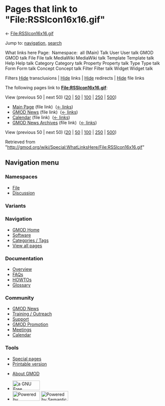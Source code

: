 <div id="mw-page-base" class="noprint">

</div>

<div id="mw-head-base" class="noprint">

</div>

<div id="content" class="mw-body" role="main">

<span id="top"></span>

<div id="mw-js-message" style="display:none;">

</div>



# <span dir="auto">Pages that link to "File:RSSIcon16x16.gif"</span>

<div id="bodyContent">

<div id="contentSub">

←
[File:RSSIcon16x16.gif](/wiki/File:RSSIcon16x16.gif "File:RSSIcon16x16.gif")

</div>

<div id="jump-to-nav" class="mw-jump">

Jump to: [navigation](#mw-navigation), [search](#p-search)

</div>

<div id="mw-content-text">

What links here Page:  Namespace:  all (Main) Talk User User talk GMOD
GMOD talk File File talk MediaWiki MediaWiki talk Template Template talk
Help Help talk Category Category talk Property Property talk Type Type
talk Form Form talk Concept Concept talk Filter Filter talk Widget
Widget talk

Filters
[Hide](/mediawiki/index.php?title=Special:WhatLinksHere/File:RSSIcon16x16.gif&hidetrans=1 "Special:WhatLinksHere/File:RSSIcon16x16.gif")
transclusions \|
[Hide](/mediawiki/index.php?title=Special:WhatLinksHere/File:RSSIcon16x16.gif&hidelinks=1 "Special:WhatLinksHere/File:RSSIcon16x16.gif")
links \|
[Hide](/mediawiki/index.php?title=Special:WhatLinksHere/File:RSSIcon16x16.gif&hideredirs=1 "Special:WhatLinksHere/File:RSSIcon16x16.gif")
redirects \|
[Hide](/mediawiki/index.php?title=Special:WhatLinksHere/File:RSSIcon16x16.gif&hideimages=1 "Special:WhatLinksHere/File:RSSIcon16x16.gif")
file links

The following pages link to
**[File:RSSIcon16x16.gif](/wiki/File:RSSIcon16x16.gif "File:RSSIcon16x16.gif")**:

View (previous 50 \| next 50)
([20](/mediawiki/index.php?title=Special:WhatLinksHere/File:RSSIcon16x16.gif&limit=20 "Special:WhatLinksHere/File:RSSIcon16x16.gif")
\|
[50](/mediawiki/index.php?title=Special:WhatLinksHere/File:RSSIcon16x16.gif&limit=50 "Special:WhatLinksHere/File:RSSIcon16x16.gif")
\|
[100](/mediawiki/index.php?title=Special:WhatLinksHere/File:RSSIcon16x16.gif&limit=100 "Special:WhatLinksHere/File:RSSIcon16x16.gif")
\|
[250](/mediawiki/index.php?title=Special:WhatLinksHere/File:RSSIcon16x16.gif&limit=250 "Special:WhatLinksHere/File:RSSIcon16x16.gif")
\|
[500](/mediawiki/index.php?title=Special:WhatLinksHere/File:RSSIcon16x16.gif&limit=500 "Special:WhatLinksHere/File:RSSIcon16x16.gif"))

- [Main Page](/wiki/Main_Page "Main Page") (file link) ‎
  <span class="mw-whatlinkshere-tools">([←
  links](/mediawiki/index.php?title=Special:WhatLinksHere&target=Main+Page "Special:WhatLinksHere"))</span>
- [GMOD News](/wiki/GMOD_News "GMOD News") (file link) ‎
  <span class="mw-whatlinkshere-tools">([←
  links](/mediawiki/index.php?title=Special:WhatLinksHere&target=GMOD+News "Special:WhatLinksHere"))</span>
- [Calendar](/wiki/Calendar "Calendar") (file link) ‎
  <span class="mw-whatlinkshere-tools">([←
  links](/mediawiki/index.php?title=Special:WhatLinksHere&target=Calendar "Special:WhatLinksHere"))</span>
- [GMOD News Archives](/wiki/GMOD_News_Archives "GMOD News Archives")
  (file link) ‎ <span class="mw-whatlinkshere-tools">([←
  links](/mediawiki/index.php?title=Special:WhatLinksHere&target=GMOD+News+Archives "Special:WhatLinksHere"))</span>

View (previous 50 \| next 50)
([20](/mediawiki/index.php?title=Special:WhatLinksHere/File:RSSIcon16x16.gif&limit=20 "Special:WhatLinksHere/File:RSSIcon16x16.gif")
\|
[50](/mediawiki/index.php?title=Special:WhatLinksHere/File:RSSIcon16x16.gif&limit=50 "Special:WhatLinksHere/File:RSSIcon16x16.gif")
\|
[100](/mediawiki/index.php?title=Special:WhatLinksHere/File:RSSIcon16x16.gif&limit=100 "Special:WhatLinksHere/File:RSSIcon16x16.gif")
\|
[250](/mediawiki/index.php?title=Special:WhatLinksHere/File:RSSIcon16x16.gif&limit=250 "Special:WhatLinksHere/File:RSSIcon16x16.gif")
\|
[500](/mediawiki/index.php?title=Special:WhatLinksHere/File:RSSIcon16x16.gif&limit=500 "Special:WhatLinksHere/File:RSSIcon16x16.gif"))

</div>

<div class="printfooter">

Retrieved from
"<http://gmod.org/wiki/Special:WhatLinksHere/File:RSSIcon16x16.gif>"

</div>

<div id="catlinks" class="catlinks catlinks-allhidden">

</div>

<div class="visualClear">

</div>

</div>

</div>

<div id="mw-navigation">

## Navigation menu

<div id="mw-head">



<div id="left-navigation">

<div id="p-namespaces" class="vectorTabs" role="navigation"
aria-labelledby="p-namespaces-label">

### Namespaces

- <span id="ca-nstab-image"><a href="/wiki/File:RSSIcon16x16.gif" accesskey="c"
  title="View the file page [c]">File</a></span>
- <span id="ca-talk"><a
  href="/mediawiki/index.php?title=File_talk:RSSIcon16x16.gif&amp;action=edit&amp;redlink=1"
  accesskey="t"
  title="Discussion about the content page [t]">Discussion</a></span>

</div>

<div id="p-variants" class="vectorMenu emptyPortlet" role="navigation"
aria-labelledby="p-variants-label">

### 

### Variants[](#)

<div class="menu">

</div>

</div>

</div>

<div id="right-navigation">





</div>



</div>

</div>

</div>

<div id="mw-panel">

<div id="p-logo" role="banner">

<a href="/wiki/Main_Page"
style="background-image: url(http://gmod.org/images/GMOD-cogs.png);"
title="Visit the main page"></a>

</div>

<div id="p-Navigation" class="portal" role="navigation"
aria-labelledby="p-Navigation-label">

### Navigation

<div class="body">

- <span id="n-GMOD-Home">[GMOD Home](/wiki/Main_Page)</span>
- <span id="n-Software">[Software](/wiki/GMOD_Components)</span>
- <span id="n-Categories-.2F-Tags">[Categories /
  Tags](/wiki/Categories)</span>
- <span id="n-View-all-pages">[View all
  pages](/wiki/Special:AllPages)</span>

</div>

</div>

<div id="p-Documentation" class="portal" role="navigation"
aria-labelledby="p-Documentation-label">

### Documentation

<div class="body">

- <span id="n-Overview">[Overview](/wiki/Overview)</span>
- <span id="n-FAQs">[FAQs](/wiki/Category:FAQ)</span>
- <span id="n-HOWTOs">[HOWTOs](/wiki/Category:HOWTO)</span>
- <span id="n-Glossary">[Glossary](/wiki/Glossary)</span>

</div>

</div>

<div id="p-Community" class="portal" role="navigation"
aria-labelledby="p-Community-label">

### Community

<div class="body">

- <span id="n-GMOD-News">[GMOD News](/wiki/GMOD_News)</span>
- <span id="n-Training-.2F-Outreach">[Training /
  Outreach](/wiki/Training_and_Outreach)</span>
- <span id="n-Support">[Support](/wiki/Support)</span>
- <span id="n-GMOD-Promotion">[GMOD
  Promotion](/wiki/GMOD_Promotion)</span>
- <span id="n-Meetings">[Meetings](/wiki/Meetings)</span>
- <span id="n-Calendar">[Calendar](/wiki/Calendar)</span>

</div>

</div>

<div id="p-tb" class="portal" role="navigation"
aria-labelledby="p-tb-label">

### Tools

<div class="body">

- <span id="t-specialpages"><a href="/wiki/Special:SpecialPages" accesskey="q"
  title="A list of all special pages [q]">Special pages</a></span>
- <span id="t-print"><a
  href="/mediawiki/index.php?title=Special:WhatLinksHere/File:RSSIcon16x16.gif&amp;printable=yes"
  rel="alternate" accesskey="p"
  title="Printable version of this page [p]">Printable version</a></span>

</div>

</div>

</div>

</div>

<div id="footer" role="contentinfo">

- <span id="footer-places-about">[About
  GMOD](/wiki/GMOD:About "GMOD:About")</span>

<!-- -->

- <span id="footer-copyrightico">[<img src="http://www.gnu.org/graphics/gfdl-logo-small.png" width="88"
  height="31" alt="a GNU Free Documentation License" />](http://www.gnu.org/licenses/fdl-1.3.html)</span>
- <span id="footer-poweredbyico">[<img src="/mediawiki/skins/common/images/poweredby_mediawiki_88x31.png"
  width="88" height="31" alt="Powered by MediaWiki" />](//www.mediawiki.org/)
  [<img
  src="/mediawiki/extensions/SemanticMediaWiki/includes/../resources/images/smw_button.png"
  width="88" height="31" alt="Powered by Semantic MediaWiki" />](https://www.semantic-mediawiki.org/wiki/Semantic_MediaWiki)</span>

<div style="clear:both">

</div>

</div>
